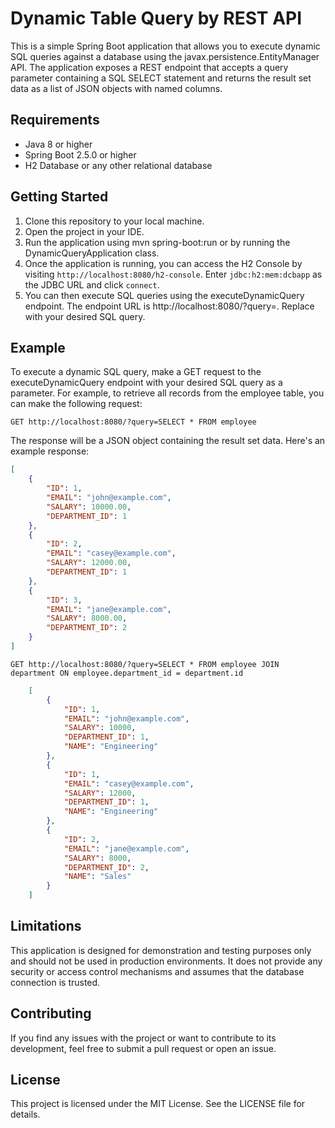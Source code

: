 # Dynamic Table Query by REST API
This is a simple Spring Boot application that allows you to execute dynamic SQL queries against a database using the javax.persistence.EntityManager API. The application exposes a REST endpoint that accepts a query parameter containing a SQL SELECT statement and returns the result set data as a list of JSON objects with named columns.
## Requirements
-   Java 8 or higher
- Spring Boot 2.5.0 or higher
- H2 Database or any other relational database

## Getting Started
1. Clone this repository to your local machine.
2. Open the project in your IDE.
3. Run the application using mvn spring-boot:run or by running the DynamicQueryApplication class.
4. Once the application is running, you can access the H2 Console by visiting `http://localhost:8080/h2-console`. Enter `jdbc:h2:mem:dcbapp` as the JDBC URL and click `connect`.
5. You can then execute SQL queries using the executeDynamicQuery endpoint. The endpoint URL is http://localhost:8080/?query=<your-query-here>. Replace <your-query-here> with your desired SQL query.

## Example
To execute a dynamic SQL query, make a GET request to the executeDynamicQuery endpoint with your desired SQL query as a parameter. For example, to retrieve all records from the employee table, you can make the following request:

```
GET http://localhost:8080/?query=SELECT * FROM employee
```
The response will be a JSON object containing the result set data. Here's an example response:

```json
[
    {
        "ID": 1,
        "EMAIL": "john@example.com",
        "SALARY": 10000.00,
        "DEPARTMENT_ID": 1
    },
    {
        "ID": 2,
        "EMAIL": "casey@example.com",
        "SALARY": 12000.00,
        "DEPARTMENT_ID": 1
    },
    {
        "ID": 3,
        "EMAIL": "jane@example.com",
        "SALARY": 8000.00,
        "DEPARTMENT_ID": 2
    }
]
```

```
GET http://localhost:8080/?query=SELECT * FROM employee JOIN department ON employee.department_id = department.id
```

```json
    [
        {
            "ID": 1,
            "EMAIL": "john@example.com",
            "SALARY": 10000,
            "DEPARTMENT_ID": 1,
            "NAME": "Engineering"
        },
        {
            "ID": 1,
            "EMAIL": "casey@example.com",
            "SALARY": 12000,
            "DEPARTMENT_ID": 1,
            "NAME": "Engineering"
        },
        {
            "ID": 2,
            "EMAIL": "jane@example.com",
            "SALARY": 8000,
            "DEPARTMENT_ID": 2,
            "NAME": "Sales"
        }
    ]
```

## Limitations
This application is designed for demonstration and testing purposes only and should not be used in production environments. It does not provide any security or access control mechanisms and assumes that the database connection is trusted.

## Contributing
If you find any issues with the project or want to contribute to its development, feel free to submit a pull request or open an issue.

## License
This project is licensed under the MIT License. See the LICENSE file for details.